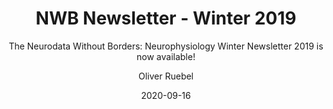 ---
title: "NWB Newsletter - Winter 2019"
weight: 6
date: "2020-09-16"
subtitle: "The Neurodata Without Borders: Neurophysiology Winter Newsletter 2019 is now available!"
image: "/images/nwb-newsletter.png"
author: "Oliver Ruebel"
tags: announcement, newbletter
---